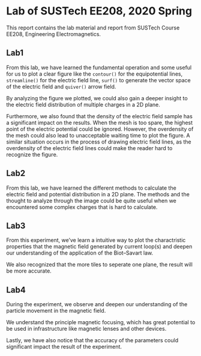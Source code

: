 # Lab of SUSTech EE208, 2020 Spring

This report contains the lab material and report from SUSTech Course EE208, Engineering Electromagnetics.

## Lab1

From this lab, we have learned the fundamental operation and some useful for us to plot a clear figure like the `contour()` for the equipotential lines, `streamline()` for the electric field line, `surf()` to generate the vector space of the electric field and `quiver()` arrow field.

By analyzing the figure we plotted, we could also gain a deeper insight to the electric field distribution of multiple charges in a 2D plane.

Furthermore, we also found that the density of the electric field sample has a significant impact on the results. When the mesh is too spare, the highest point of the electric potential could be ignored. However, the overdensity of the mesh could also lead to unacceptable waiting time to plot the figure. A similar situation occurs in the process of drawing electric field lines, as the overdensity of the electric field lines could make the reader hard to recognize the figure.

## Lab2

From this lab, we have learned the different methods to calculate the electric field and potential distribution in a 2D plane. The methods and the thought to analyze through the image could be quite useful when we encountered some complex charges that is hard to calculate.

## Lab3

From this experiment, we’ve learn a intuitive way to plot the charactristic properties that the magnetic field generated by current loop(s) and deepen our understanding of the application of the Biot–Savart law.

We also recognized that the more tiles to seperate one plane, the result will be more accurate.

## Lab4

During the experiment, we observe and deepen our understanding of the particle movement in the magnetic field.

We understand the principle magnetic focusing, which has great potential to be used in infrastructure like magnetic lenses and other devices.

Lastly, we have also notice that the accuracy of the parameters could significant impact the result of the experiment.